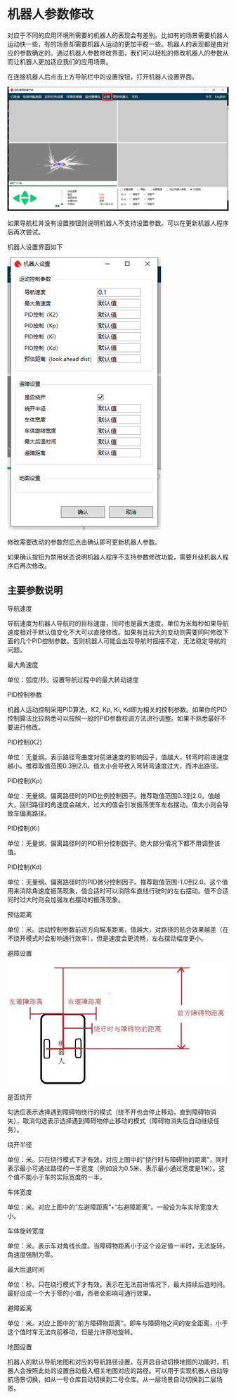 # 机器人参数修改

对应于不同的应用环境所需要的机器人的表现会有差别。比如有的场景需要机器人运动快一些，有的场景却需要机器人运动的更加平稳一些。机器人的表现都是由对应的参数确定的。通过机器人参数修改界面，我们可以轻松的修改机器人的参数从而让机器人更加适应我们的应用场景。

在连接机器人后点击上方导航栏中的设置按钮，打开机器人设置界面。

![设置按钮](images/parms-btn.png)

如果导航栏并没有设置按钮则说明机器人不支持设置参数。可以在更新机器人程序后再次尝试。

机器人设置界面如下

![设置参数界面](images/params.png)

修改需要改动的参数然后点击确认即可更新机器人参数。

如果确认按钮为禁用状态说明机器人程序不支持参数修改功能，需要升级机器人程序后再次修改。

## 主要参数说明

导航速度

导航速度为机器人导航时的目标速度，同时也是最大速度。单位为米每秒如果导航速度相对于默认值变化不大可以直接修改。如果有比较大的变动则需要同时修改下面的几个PID控制参数。否则机器人可能会出现导航时摇摆不定，无法稳定导航的问题。

最大角速度

单位：弧度/秒。设置导航过程中的最大转动速度

PID控制参数

机器人运动控制采用PID算法，K2, Kp, Ki, Kd即为相关的控制参数。如果你的PID控制算法比较熟悉可以按照一般的PID参数校调方法进行调整。如果不熟悉最好不要进行修改。

PID控制(K2)

单位：无量纲。表示路径弯曲度对前进速度的影响因子，值越大，转弯时前进速度越小。推荐取值范围0.3到2.0。值太小会导致入弯转弯速度过大，而冲出路径。

PID控制(Kp)

单位：无量纲。偏离路径时的PID比例控制因子。推荐取值范围0.3到2.0。值越大，回归路径的角速度会越大，过大的值会引发振荡使车左右摆动。值太小则会导致车偏离路径。

PID控制(Ki)

单位：无量纲。偏离路径时的PID积分控制因子。绝大部分情况下都不用调整该值。

PID控制(Kd)

单位：无量纲。偏离路径时的PID微分控制因子。推荐取值范围-1.0到2.0。这个值用来消除角速度振荡现象，值合适时可以消除车直线行驶时的左右摆动。值不合适同时过大时则会加强左右摆动的振荡现象。

预估距离

单位：米。运动控制参数前进方向瞄准距离，值越大，对路径的贴合效果越差（在不绕开模式时会影响通行效率），但是速度会更流畅，左右摆动幅度更小。

避障设置

![避障示意图](/images/obstacles.jpg)

是否绕开

勾选后表示选择遇到障碍物绕行的模式（绕不开也会停止移动，直到障碍物消失），取消勾选表示选择遇到障碍物停止移动的模式（障碍物消失后自动继续任务）。

绕开半径

单位：米。只在绕行模式下才有效。对应上图中的“绕行时与障碍物的距离”，同时表示最小可通过路径的一半宽度（例如设为0.5米，表示最小通过宽度是1米）。这个值不能小于车的实际宽度的一半。

车体宽度

单位：米。对应上图中的“左避障距离”+“右避障距离”。一般设为车实际宽度大小。

车体旋转宽度

单位：米。表示车对角线长度。当障碍物距离小于这个设定值一半时，无法旋转，角速度强制为零。

最大后退时间

单位：秒。只在绕行模式下才有效。表示在无法前进情况下，最大持续后退时间。最好设成一个大于零的小值，否者会影响可通行效果。

避障距离

单位：米。对应上图中的“前方障碍物距离”。即车与障碍物之间的安全距离，小于这个值时车无法向前移动，但是允许原地旋转。

地图设置

机器人的默认导航地图和对应的导航路径设置。在开启自动切换地图的功能时，机器人会按照此处的设置自动载入相关地图对应的路径。可以用于实现机器人自动导航场景切换，如从一号仓库自动切换到二号仓库。从一层场景自动切换到二层场景。
